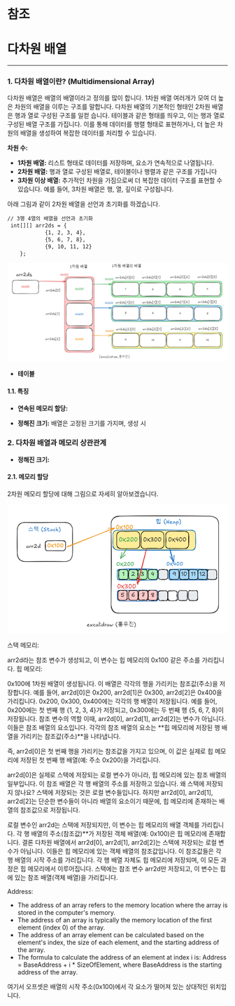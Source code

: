 # 참조


# 다차원 배열
---
### **1. 다차원 배열이란? (Multidimensional Array)**
다차원 배열은 배열의 배열이라고 정의를 많이 합니다. 1차원 배열 여러개가 모여 더 높은 차원의 배열을 이루는 구조를 말합니다. 다차원 배열의 기본적인 형태인 2차원 배열은 행과 열로 구성된 구조를 일컫 습니다. 테이블과 같은 형태를 띄우고, 이는 행과 열로 구성된 배열 구조를 가집니다. 이를 통해 데이터를 행렬 형태로 표현하거나, 더 높은 차원의 배열을 생성하여 복잡한 데이터를 처리할 수 있습니다.


**차원 수:**
- **1차원 배열:** 리스트 형태로 데이터를 저장하며, 요소가 연속적으로 나열됩니다.
- **2차원 배열:** 행과 열로 구성된 배열로, 테이블이나 행렬과 같은 구조를 가집니다
- **3차원 이상 배열:** 추가적인 차원을 가짐으로써 더 복잡한 데이터 구조를 표현할 수 있습니다. 예를 들어, 3차원 배열은 행, 열, 깊이로 구성됩니다.

아래 그림과 같이 2차원 배열을 선언과 초기화를 하겠습니다.
```
// 3행 4열의 배열을 선언과 초기화
 int[][] arr2ds = {
            {1, 2, 3, 4},
            {5, 6, 7, 8},
            {9, 10, 11, 12}
    };

```




![img_1.png](img_1.png)

- **테이블**

#### **1.1. 특징**

 - **연속된 메모리 할당:** 


- **정해진 크기:** 배열은 고정된 크기를 가지며, 생성 시 




### **2. 다차원 배열과 메모리 상관관계**

- **정해진 크기:**

#### **2.1. 메모리 할당**
2차원 메모리 할당에 대해 그림으로 자세히 알아보겠습니다.

![img_2.png](img_2.png)

스택 메모리:

arr2d라는 참조 변수가 생성되고, 이 변수는 힙 메모리의 0x100 같은 주소를 가리킵니다.
힙 메모리:

0x100에 1차원 배열이 생성됩니다. 이 배열은 각각의 행을 가리키는 참조값(주소)을 저장합니다. 예를 들어, arr2d[0]은 0x200, arr2d[1]은 0x300, arr2d[2]은 0x400을 가리킵니다.
0x200, 0x300, 0x400에는 각각의 행 배열이 저장됩니다. 예를 들어, 0x200에는 첫 번째 행 {1, 2, 3, 4}가 저장되고, 0x300에는 두 번째 행 {5, 6, 7, 8}이 저장됩니다.
참조 변수의 역할
이때, arr2d[0], arr2d[1], arr2d[2]는 변수가 아닙니다. 이들은 참조 배열의 요소입니다. 각각의 참조 배열의 요소는 **힙 메모리에 저장된 행 배열을 가리키는 참조값(주소)**을 나타냅니다.

즉, arr2d[0]은 첫 번째 행을 가리키는 참조값을 가지고 있으며, 이 값은 실제로 힙 메모리에 저장된 첫 번째 행 배열(예: 주소 0x200)을 가리킵니다.

arr2d[0]은 실제로 스택에 저장되는 로컬 변수가 아니라, 힙 메모리에 있는 참조 배열의 일부입니다. 이 참조 배열은 각 행 배열의 주소를 저장하고 있습니다.
왜 스택에 저장되지 않나요?
스택에 저장되는 것은 로컬 변수들입니다. 하지만 arr2d[0], arr2d[1], arr2d[2]는 단순한 변수들이 아니라 배열의 요소이기 때문에, 힙 메모리에 존재하는 배열의 참조값으로 저장됩니다.

로컬 변수인 arr2d는 스택에 저장되지만, 이 변수는 힙 메모리의 배열 객체를 가리킵니다.
각 행 배열의 주소(참조값)**가 저장된 객체 배열(예: 0x100)은 힙 메모리에 존재합니다.
결론
다차원 배열에서 arr2d[0], arr2d[1], arr2d[2]는 스택에 저장되는 로컬 변수가 아닙니다. 이들은 힙 메모리에 있는 객체 배열의 참조값입니다.
이 참조값들은 각 행 배열의 시작 주소를 가리킵니다. 각 행 배열 자체도 힙 메모리에 저장되며, 이 모든 과정은 힙 메모리에서 이루어집니다.
스택에는 참조 변수 arr2d만 저장되고, 이 변수는 힙에 있는 참조 배열(객체 배열)을 가리킵니다.

Address:
- The address of an array refers to the memory location where the array is stored in the computer's memory.
- The address of an array is typically the memory location of the first element (index 0) of the array.
- The address of an array element can be calculated based on the element's index, the size of each element, and the starting address of the array.
- The formula to calculate the address of an element at index i is: Address = BaseAddress + i * SizeOfElement, where BaseAddress is the starting address of the array.

여기서 오프셋은 배열의 시작 주소(0x100)에서 각 요소가 떨어져 있는 상대적인 위치입니다.
